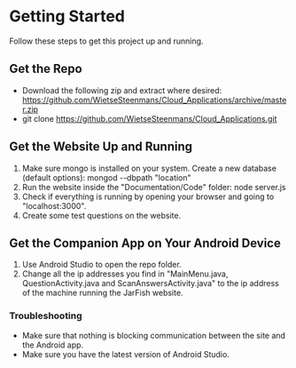 # Getting Started
Follow these steps to get this project up and running.

## Get the Repo
- Download the following zip and extract where desired: https://github.com/WietseSteenmans/Cloud_Applications/archive/master.zip
- git clone https://github.com/WietseSteenmans/Cloud_Applications.git

## Get the Website Up and Running
1. Make sure mongo is installed on your system. Create a new database (default options): mongod --dbpath "location"
2. Run the website inside the "Documentation/Code" folder: node server.js
3. Check if everything is running by opening your browser and going to "localhost:3000".
4. Create some test questions on the website.

## Get the Companion App on Your Android Device
1. Use Android Studio to open the repo folder.
2. Change all the ip addresses you find in "MainMenu.java, QuestionActivity.java and ScanAnswersActivity.java" to the ip address of the machine running the JarFish website.

### Troubleshooting
- Make sure that nothing is blocking communication between the site and the Android app.
- Make sure you have the latest version of Android Studio.
